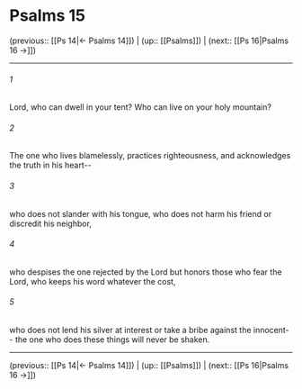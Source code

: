 # Psalms 15

(previous:: [[Ps 14|← Psalms 14]]) | (up:: [[Psalms]]) | (next:: [[Ps 16|Psalms 16 →]])

***


###### 1 
Lord, who can dwell in your tent? Who can live on your holy mountain? 

###### 2 
The one who lives blamelessly, practices righteousness, and acknowledges the truth in his heart-- 

###### 3 
who does not slander with his tongue, who does not harm his friend or discredit his neighbor, 

###### 4 
who despises the one rejected by the Lord but honors those who fear the Lord, who keeps his word whatever the cost, 

###### 5 
who does not lend his silver at interest or take a bribe against the innocent-- the one who does these things will never be shaken.

***

(previous:: [[Ps 14|← Psalms 14]]) | (up:: [[Psalms]]) | (next:: [[Ps 16|Psalms 16 →]])
